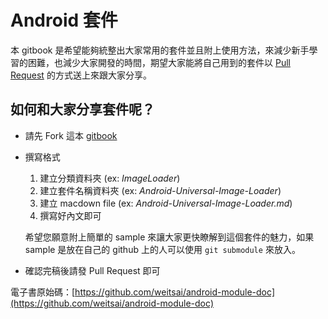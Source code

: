 # Android 套件
本 gitbook 是希望能夠統整出大家常用的套件並且附上使用方法，來減少新手學習的困難，也減少大家開發的時間，期望大家能將自己用到的套件以 [Pull Request](https://github.com/weitsai/android-module-doc/pulls) 的方式送上來跟大家分享。

## 如何和大家分享套件呢？
- 請先 Fork 這本 [gitbook](https://github.com/weitsai/android-module-doc)
- 撰寫格式
  1. 建立分類資料夾 (ex: *ImageLoader*)
  2. 建立套件名稱資料夾 (ex: *Android-Universal-Image-Loader*)
  3. 建立 macdown file (ex: *Android-Universal-Image-Loader.md*)
  4. 撰寫好內文即可

  希望您願意附上簡單的 sample 來讓大家更快瞭解到這個套件的魅力，如果 sample 是放在自己的 github 上的人可以使用 `git submodule` 來放入。
- 確認完稿後請發 Pull Request 即可


電子書原始碼：[https://github.com/weitsai/android-module-doc](https://github.com/weitsai/android-module-doc)
